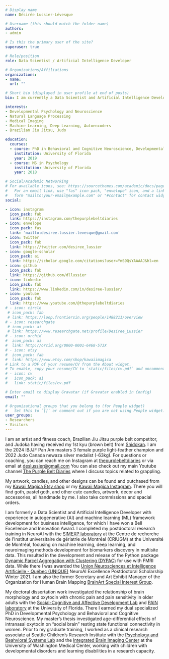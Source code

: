 ```yaml
---
# Display name
name: Désirée Lussier-Lévesque

# Username (this should match the folder name)
authors:
- admin

# Is this the primary user of the site?
superuser: true

# Role/position
role: Data Scientist / Artificial Intelligence Developer

# Organizations/Affiliations
organizations:
- name: 
  url: ""

# Short bio (displayed in user profile at end of posts)
bio: I am currently a Data Scientist and Artificial Intelligence Developer with 11+ years research experience and 6+ years exerpience in AI. 

interests:
- Developmental Psychology and Neuroscience
- Natural Language Processing
- Medical Imaging 
- Machine Learning, Deep Learning, Autoencoders
- Brazilian Jiu Jitsu, Judo 

education:
  courses:
  - course: PhD in Behavioral and Cognitive Neuroscience, Developmental Psychology (dual specialization)
    institution: University of Florida
    year: 2019
  - course: MS in Psychology
    institution: University of Florida
    year: 2018

# Social/Academic Networking
# For available icons, see: https://sourcethemes.com/academic/docs/page-builder/#icons
#   For an email link, use "fas" icon pack, "envelope" icon, and a link in the
#   form "mailto:your-email@example.com" or "#contact" for contact widget.
social:

- icon: instagram
  icon_pack: fab
  link: https://instagram.com/thepurplebeltdiaries
- icon: envelope
  icon_pack: fas
  link: 'mailto:desiree.lussier.levesque@gmail.com'
- icon: twitter
  icon_pack: fab
  link: https://twitter.com/desiree_lussier
- icon: google-scholar
  icon_pack: ai
  link: https://scholar.google.com/citations?user=YmS9QsYAAAAJ&hl=en
- icon: github
  icon_pack: fab
  link: https://github.com/dllussier
- icon: linkedin
  icon_pack: fab
  link: https://www.linkedin.com/in/desiree-lussier/
- icon: youtube
  icon_pack: fab
  link: https://www.youtube.com/@thepurplebeltdiaries  
# - icon: circle
 # icon_pack: fab
 # link: https://loop.frontiersin.org/people/1488211/overview
# - icon: researchgate
 # icon_pack: ai
 # link: https://www.researchgate.net/profile/Desiree_Lussier
# - icon: orchid
#  icon_pack: ai
#  link: http://orcid.org/0000-0001-6468-573X
# - icon: etsy
#  icon_pack: fab
#  link: https://www.etsy.com/shop/kawaiimagica
# Link to a PDF of your resume/CV from the About widget.
# To enable, copy your resume/CV to `static/files/cv.pdf` and uncomment the lines below.
# - icon: cv
#   icon_pack: ai
#   link: static/files/cv.pdf

# Enter email to display Gravatar (if Gravatar enabled in Config)
email: ""

# Organizational groups that you belong to (for People widget)
#   Set this to `[]` or comment out if you are not using People widget.
user_groups:
- Researchers
- Visitors
---
```


I am an artist and fitness coach, Brazilian Jiu Jitsu purple belt competitor, and Judoka having received my 1st kyu (brown belt) from [Shidokan](https://instagram.com/shidokan_dojo). I am the 2024 IBJJF Pan Am masters 3 female purple light-feather champion and 2022 Judo Canada newaza silver medalist (-63kg). For questions or coaching, you can reach me on Instagram at [thepurplebeltdiaries](https://www.instagram.com/thepurplebeltdiaries) or via email at deslussier@gmail.com  You can also check out my main Youtube channel [The Purple Belt Diaries](https://www.youtube.com/@thepurplebeltdiaries) where I discuss topics related to grappling.

My artwork, candles, and other designs can be found and putchased from my [Kawaii Magica Etsy shop](https://www.etsy.com/shop/kawaiimagica) or my [Kawaii Magica Instagram](https://www.instagram.com/kawaiimagica). There you will find goth, pastel goth, and other cute candles, artwork, decor and accessories, all handmade by me. I also take commissions and spacial orders.

I am formerly a Data Scientist and Artificial Intelligence Developer with experience in autogenerative (AI) and machine learning (ML) framework development for business intelligence, for which I have won a Bell Excellence and Innovation Award. I completed my postdoctoral research training in NeuroAI with the [SIMEXP laboratory](https://simexp.github.io/lab-website/) at the Centre de recherche de l'Institut universitaire de gériatrie de Montréal (CRIUGM) at the Université de Montréal, focusing on machine learning, deep learning, and neuroimaging methods development for biomarkers discovery in multisite data. This resulted in the development and release of the Python package [Dynamic Parcel Aggregation with Clustering (DYPAC)](https://pypi.org/project/Dypac) for use with FMRI data. While there I was awarded the [Union Neurosciences et Intelligence Artificielle - Québec (UNIQUE)](https://www.unique.quebec/) NeuroAI Excellence Postdoctoral Scholarship Winter 2021. I am also the former Secretary and Art Exhibit Manager of the Organization for Human Brain Mapping [BrainArt Special Interest Group](https://ohbm-brainart.github.io/). 

My doctoral dissertation work investigated the relationship of brain morphology and oxytocin with chronic pain and pain sensitivity in older adults with the [Social-Cognitive and Affective Development Lab](https://ebnerlab.psych.ufl.edu/) and [PAIN laboratory](https://cruz-almeida-lab.dental.ufl.edu/) at the University of Florida. There I earned my dual specialized PhD in Developmental Psychology and Behavioral and Cognitive Neuroscience. My master’s thesis investigated age-differential effects of intranasal oxytocin on “social brain” resting state functional connectivity in women. Prior to my graduate training, I worked as a clinical research associate at Seattle Children’s Research Institute with the [Psychology and Beahvioral Systems Lab](http://depts.washington.edu/pbslab/wordpress/) and the [Integrated Brain Imaging Center](http://ibic.washington.edu/#&panel1-1) at the University of Washington Medical Center, working with children with developmental disorders and learning disabilities in a research capacity.

